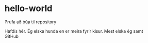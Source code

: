 # hello-world
Prufa að búa til repository

Hafdís hér. Ég elska hunda en er meira fyrir kisur. Mest elska ég samt GitHub
